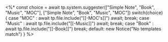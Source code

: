 <%*
const choice = await tp.system.suggester(["Simple Note", "Book", "Music", "MOC"], ["Simple Note", "Book", "Music", "MOC"])
switch(choice) {
    case "MOC" :
        await tp.file.include("[[-MOC's]]") await;
		break;
	case "Music" :
	    await tp.file.include("[[-Music]]") await;
		break;
    case "Book" :
        await tp.file.include("[[-Book]]") 
		break;
    default:
        new Notice("No templates match")
}
%>